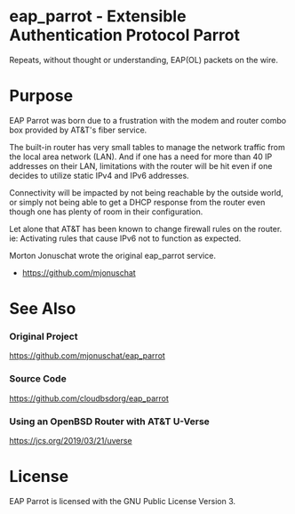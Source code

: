 # eap_parrot - Extensible Authentication Protocol Parrot

Repeats, without thought or understanding, EAP(OL) packets on the wire.

# Purpose

EAP Parrot was born due to a frustration with the modem and router
combo box provided by AT&T's fiber service.

The built-in router has very small tables to manage the network traffic
from the local area network (LAN).  And if one has a need for more than
40 IP addresses on their LAN, limitations with the router will be hit
even if one decides to utilize static IPv4 and IPv6 addresses.

Connectivity will be impacted by not being reachable by the outside
world, or simply not being able to get a DHCP response from the router
even though one has plenty of room in their configuration.

Let alone that AT&T has been known to change firewall rules on the
router.
ie: Activating rules that cause IPv6 not to function as expected.

Morton Jonuschat wrote the original eap_parrot service.
- https://github.com/mjonuschat
   
# See Also

### Original Project
https://github.com/mjonuschat/eap_parrot

### Source Code
https://github.com/cloudbsdorg/eap_parrot

### Using an OpenBSD Router with AT&T U-Verse
https://jcs.org/2019/03/21/uverse

# License
EAP Parrot is licensed with the GNU Public License Version 3.